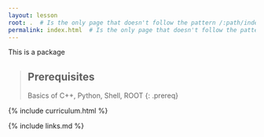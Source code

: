 ```yaml
---
layout: lesson
root: .  # Is the only page that doesn't follow the pattern /:path/index.html
permalink: index.html  # Is the only page that doesn't follow the pattern /:path/index.html
---
```


This is a package

> ## Prerequisites
>
> Basics of C++, Python, Shell, ROOT 
{: .prereq}


{% include curriculum.html %}

{% include links.md %}

